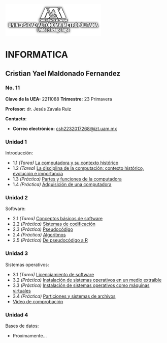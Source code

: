 <img src="Imagenes/UAMI2.png" alt="UAM Iztapalapa" width="60%"/>

# INFORMATICA
## Cristian Yael Maldonado Fernandez
### No. 11

**Clave de la UEA:** 2211088
**Trimestre:** 23 Primavera

**Profesor:** dr. Jesús Zavala Ruiz

**Contacto**:
- **Correo electrónico:** [csh2232017268@izt.uam.mx](mailto:csh2232017268@izt.uam.mx)

### Unidad 1
Introducción:
- 1.1 *(Tarea)*     [La computadora y su contexto histórico](Practica1.md)
- 1.2 *(Tarea)*     [La disciplina de la computación: contexto histórico, evolución e importancia](Practica2.md)
- 1.3 *(Práctica)*  [Partes y funciones de la computadora](Practica3.md)
- 1.4 *(Práctica)*  [Adquisición de una computadora](Practica4.md)

### Unidad 2
Software:
- 2.1 *(Tarea)*     [Conceptos básicos de software](Practica5.md)
- 2.2 *(Práctica)*  [Sistemas de codificación](Practica6.md)
- 2.3 *(Práctica)*  [Pseudocódigo](Practica7.md)
- 2.4 *(Práctica)*  [Algoritmos](Practica8.md)
- 2.5 *(Práctica)*  [De pseudocódigo a R](Practica9.md)

### Unidad 3
Sistemas operativos:
- 3.1 *(Tarea)*     [Licenciamiento de software](Practica10.md)
- 3.2 *(Práctica)*  [Instalación de sistemas operativos en un medio extraible](Practica11.md)
- 3.3 *(Práctica)*  [Instalación de sistemas operativos como máquinas virtuales](Practica12.md)
- 3.4 *(Práctica)*  [Particiones y sistemas de archivos](Practica13.md)
- [Video de comprobación](Practica14.md)

### Unidad 4
Bases de datos:
- Proximamente...
